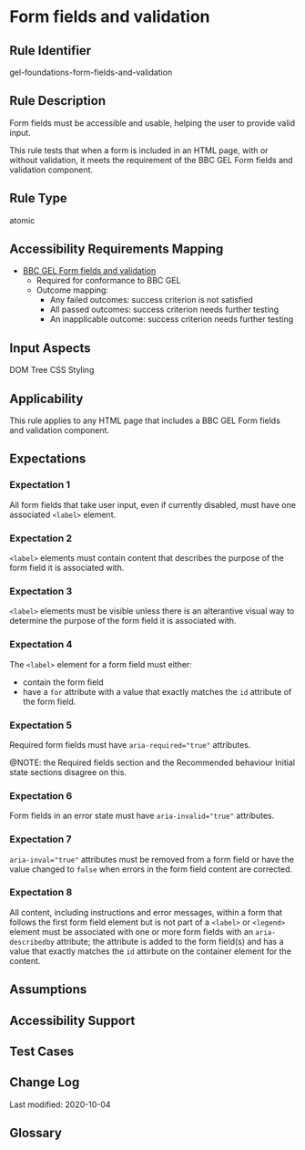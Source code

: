 # Form fields and validation

## Rule Identifier

gel-foundations-form-fields-and-validation

## Rule Description

Form fields must be accessible and usable, helping the user to provide valid input.

This rule tests that when a form is included in an HTML page, with or without validation, it meets the requirement of the BBC GEL Form fields and validation component.

## Rule Type

atomic

## Accessibility Requirements Mapping

- [BBC GEL Form fields and validation](https://bbc.github.io/gel/components/form-fields/)
  - Required for conformance to BBC GEL
  - Outcome mapping:
    - Any failed outcomes: success criterion is not satisfied
    - All passed outcomes: success criterion needs further testing
    - An inapplicable outcome: success criterion needs further testing

## Input Aspects

DOM Tree
CSS Styling

## Applicability

This rule applies to any HTML page that includes a BBC GEL Form fields and validation component.

## Expectations

### Expectation 1

All form fields that take user input, even if currently disabled, must have one associated `<label>` element.

### Expectation 2

`<label>` elements must contain content that describes the purpose of the form field it is associated with.

### Expectation 3

`<label>` elements must be visible unless there is an alterantive visual way to determine the purpose of the form field it is associated with.

### Expectation 4

The `<label>` element for a form field must either:

- contain the form field
- have a `for` attribute with a value that exactly matches the `id` attribute of the form field.

### Expectation 5

Required form fields must have `aria-required="true"` attributes.

@NOTE: the Required fields section and the Recommended behaviour Initial state sections disagree on this.

### Expectation 6

Form fields in an error state must have `aria-invalid="true"` attributes.

### Expectation 7

`aria-inval="true"` attributes must be removed from a form field or have the value changed to `false` when errors in the form field content are corrected.

### Expectation 8

All content, including instructions and error messages, within a form that follows the first form field element but is not part of a `<label>` or `<legend>` element must be associated with one or more form fields with an `aria-describedby` attribute; the attribute is added to the form field(s) and has a value that exactly matches the `id` attirbute on the container element for the content.

## Assumptions

## Accessibility Support

## Test Cases

## Change Log

Last modified: 2020-10-04

## Glossary